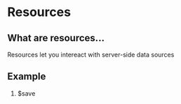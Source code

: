 Resources
=========

What are resources...
---------------------
Resources let you intereact with server-side data sources

Example
-------
1. $save